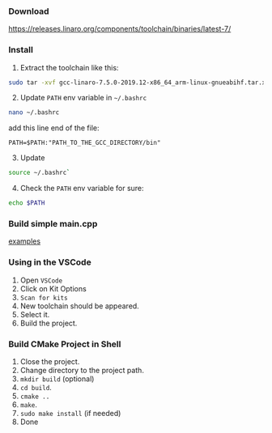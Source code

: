 ### Download

https://releases.linaro.org/components/toolchain/binaries/latest-7/

### Install

1. Extract the toolchain like this:

```bash
sudo tar -xvf gcc-linaro-7.5.0-2019.12-x86_64_arm-linux-gnueabihf.tar.xz -C /opt/
```

2. Update `PATH` env variable in `~/.bashrc`

```bash
nano ~/.bashrc
```

add this line end of the file:

```
PATH=$PATH:"PATH_TO_THE_GCC_DIRECTORY/bin"
```

3. Update

```bash
source ~/.bashrc`
```

4. Check the `PATH` env variable for sure:
```bash
echo $PATH
```
### Build simple main.cpp

[examples](./3_cpp_examples.md)

### Using in the VSCode

1. Open `VSCode`
2. Click on Kit Options
3. `Scan for kits`
4. New toolchain should be appeared.
5. Select it.
6. Build the project.

### Build CMake Project in Shell

1. Close the project.
2. Change directory to the project path.
3. `mkdir build` (optional)
4. `cd build`.
5. `cmake ..`
6. `make`.
7. `sudo make install` (if needed)
8. Done